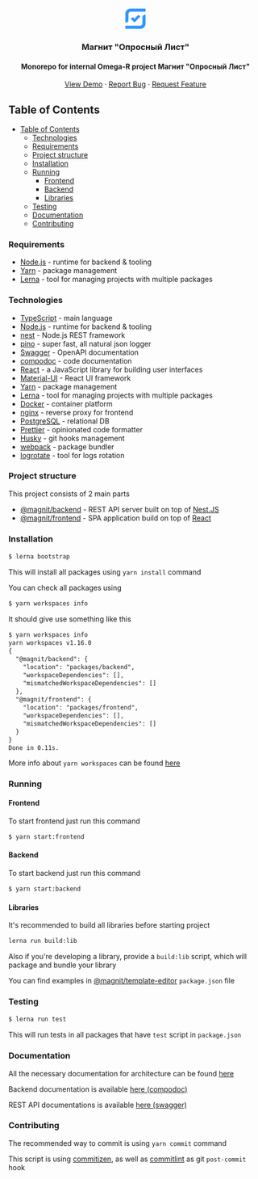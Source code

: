 <br />
<p align="center">
  <a href="https://github.com/DavidArutiunian/magnit">
    <img src="packages/frontend/src/assets/icon.png" alt="Logo" width="40" height="40">
  </a>

  <h3 align="center">Магнит "Опросный Лист"</h3>

  <h4 align="center">Monorepo for internal Omega-R project Магнит "Опросный Лист"</h4>

  <p align="center">
    <a href="http://magnit-omega-r.herokuapp.com/">View Demo</a>
    ·
    <a href="https://github.com/DavidArutiunian/magnit/issues">Report Bug</a>
    ·
    <a href="https://github.com/DavidArutiunian/magnit/issues">Request Feature</a>
  </p>
</p>

## Table of Contents

-   [Table of Contents](#Table-of-Contents)
    -   [Technologies](#Technologies)
    -   [Requirements](#Requirements)
    -   [Project structure](#Project-structure)
    -   [Installation](#Installation)
    -   [Running](#Running)
        -   [Frontend](#Frontend)
        -   [Backend](#Backend)
        -   [Libraries](#Libraries)
    -   [Testing](#Testing)
    -   [Documentation](#Documentation)
    -   [Contributing](#Contributing)

### Requirements

-   [Node.js](https://nodejs.org/en/) - runtime for backend & tooling
-   [Yarn](https://yarnpkg.com/lang/en/) - package management
-   [Lerna](https://github.com/lerna/lerna) - tool for managing projects with multiple packages

### Technologies

-   [TypeScript](https://www.typescriptlang.org/) - main language
-   [Node.js](https://nodejs.org/en/) - runtime for backend & tooling
-   [nest](https://nestjs.com/) - Node.js REST framework
-   [pino](http://getpino.io/) - super fast, all natural json logger
-   [Swagger](https://swagger.io/) - OpenAPI documentation
-   [compodoc](https://compodoc.app/) - code documentation
-   [React](https://reactjs.org/) - a JavaScript library for building user interfaces
-   [Material-UI](https://material-ui.com) - React UI framework
-   [Yarn](https://yarnpkg.com/lang/en/) - package management
-   [Lerna](https://github.com/lerna/lerna) - tool for managing projects with multiple packages
-   [Docker](https://www.docker.com/) - container platform
-   [nginx](https://nginx.org) - reverse proxy for frontend
-   [PostgreSQL](https://www.postgresql.org/) - relational DB
-   [Prettier](https://prettier.io/) - opinionated code formatter
-   [Husky](https://github.com/typicode/husky) - git hooks management
-   [webpack](https://webpack.js.org/) - package bundler
-   [logrotate](https://github.com/logrotate/logrotate) - tool for logs rotation

### Project structure

This project consists of 2 main parts

-   [@magnit/backend](./packages/backend) - REST API server built on top of [Nest.JS](https://nestjs.com/)
-   [@magnit/frontend](./packages/frontend) - SPA application build on top of [React](https://reactjs.org/)

### Installation

```bash
$ lerna bootstrap
```

This will install all packages using `yarn install` command

You can check all packages using

```bash
$ yarn workspaces info
```

It should give use something like this

```
$ yarn workspaces info
yarn workspaces v1.16.0
{
  "@magnit/backend": {
    "location": "packages/backend",
    "workspaceDependencies": [],
    "mismatchedWorkspaceDependencies": []
  },
  "@magnit/frontend": {
    "location": "packages/frontend",
    "workspaceDependencies": [],
    "mismatchedWorkspaceDependencies": []
  }
}
Done in 0.11s.
```

More info about `yarn workspaces` can be found [here](https://yarnpkg.com/en/docs/cli/workspaces)

### Running

#### Frontend

To start frontend just run this command

```bash
$ yarn start:frontend
```

#### Backend

To start backend just run this command

```bash
$ yarn start:backend
```

#### Libraries

It's recommended to build all libraries before starting project

```bash
lerna run build:lib
```

Also if you're developing a library, provide a `build:lib` script, which will package and bundle your library

You can find examples in [@magnit/template-editor](packages/template-editor/package.json) `package.json` file

### Testing

```bash
$ lerna run test
```

This will run tests in all packages that have `test` script in `package.json`

### Documentation

All the necessary documentation for architecture can be found [here](./docs)

Backend documentation is available [here (compodoc)](http://91.144.161.208:1337/)

REST API documentations is available [here (swagger)](http://91.144.161.208:1337/api)

### Contributing

The recommended way to commit is using `yarn commit` command

This script is using [commitizen](https://github.com/commitizen/cz-cli), as well as [commitlint](https://github.com/conventional-changelog/commitlint) as git `post-commit` hook
